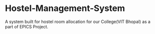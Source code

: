 # Hostel-Management-System
A system built for hostel room allocation for our College(VIT Bhopal) as a part of EPICS Project.






